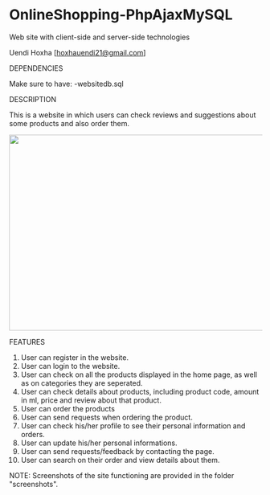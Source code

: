 # OnlineShopping-PhpAjaxMySQL
Web site with client-side and server-side technologies

Uendi Hoxha [hoxhauendi21@gmail.com]

DEPENDENCIES

Make sure to have: -websitedb.sql 

DESCRIPTION

This is a website in which users can check reviews and suggestions about some products and also order them.

<a href="url"><img src="https://github.com/uendihoxha/OnlineShopping-PhpAjaxMySQL/blob/master/screenshots/(4)%20Checking%20products.PNG" height="390" width="650" ></a>

FEATURES
1. User can register in the website.
2. User can login to the website.
3. User can check on all the products displayed in the home page, as well as on categories they are seperated. 
4. User can check details about products, including product code, amount in ml, price and review about that product.
5. User can order the products
6. User can send requests when ordering the product.
7. User can check his/her profile to see their personal information and orders.
8. User can update his/her personal informations.
9. User can send requests/feedback by contacting the page.
10. User can search on their order and view details about them.

NOTE: Screenshots of the site functioning are provided in the folder "screenshots". 
